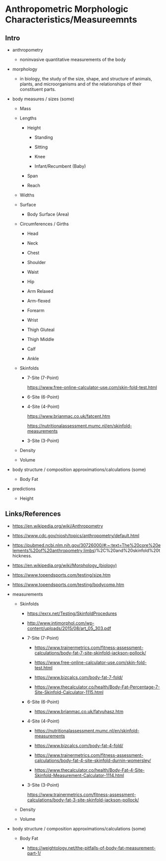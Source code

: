 # Anthropometric Morphologic Characteristics/Measureemnts

## Intro

*   anthropometry

    *   noninvasive quantitative measurements of the body

*   morphology

    *    in biology, the study of the size, shape, and structure of animals, plants, and microorganisms
        and of the relationships of their constituent parts.

*   body measures / sizes (some)

    *   Mass

    *   Lengths

        *   Height

            *   Standing

            *   Sitting

            *   Knee

            *   Infant/Recumbent (Baby)

        *   Span

        *   Reach

    *   Widths

    *   Surface

        *   Body Surface (Area)

    *   Circumferences / Girths

        *   Head

        *   Neck

        *   Chest

        *   Shoulder

        *   Waist

        *   Hip

        *   Arm Relaxed

        *   Arm-flexed

        *   Forearm

        *   Wrist

        *   Thigh Gluteal

        *   Thigh Middle

        *   Calf

        *   Ankle

    *   Skinfolds

        *   7-Site (7-Point)

            https://www.free-online-calculator-use.com/skin-fold-test.html

        *   6-Site (6-Point)

        *   4-Site (4-Point)

            https://www.brianmac.co.uk/fatcent.htm

            https://nutritionalassessment.mumc.nl/en/skinfold-measurements

        *   3-Site (3-Point)

    *   Density

    *   Volume

*   body structure / composition approximations/calculations (some)

    *   Body Fat

*   predictions

    *   Height


## Links/References

*   https://en.wikipedia.org/wiki/Anthropometry

*   https://www.cdc.gov/niosh/topics/anthropometry/default.html

*   https://pubmed.ncbi.nlm.nih.gov/30726000/#:~:text=The%20core%20elements%20of%20anthropometry,limbs)%2C%20and%20skinfold%20thickness.

*   https://en.wikipedia.org/wiki/Morphology_(biology)

*   https://www.topendsports.com/testing/size.htm

*   https://www.topendsports.com/testing/bodycomp.htm

*   measurements

    *   Skinfolds

        *   https://exrx.net/Testing/SkinfoldProcedures

        *   http://www.intjmorphol.com/wp-content/uploads/2015/08/art_05_303.pdf

        *   7-Site (7-Point)

            *   https://www.trainermetrics.com/fitness-assessment-calculations/body-fat-7-site-skinfold-jackson-pollock/

            *   https://www.free-online-calculator-use.com/skin-fold-test.html

            *   https://www.bizcalcs.com/body-fat-7-fold/

            *   https://www.thecalculator.co/health/Body-Fat-Percentage-7-Site-Skinfold-Calculator-1115.html

        *   6-Site (6-Point)

            *   https://www.brianmac.co.uk/fatyuhasz.htm

        *   4-Site (4-Point)

            *   https://nutritionalassessment.mumc.nl/en/skinfold-measurements

            *   https://www.bizcalcs.com/body-fat-4-fold/

            *   https://www.trainermetrics.com/fitness-assessment-calculations/body-fat-4-site-skinfold-durnin-womersley/

            *   https://www.thecalculator.co/health/Body-Fat-4-Site-Skinfold-Measurement-Calculator-1114.html

        *   3-Site (3-Point)

            https://www.trainermetrics.com/fitness-assessment-calculations/body-fat-3-site-skinfold-jackson-pollock/


    *   Density

    *   Volume

*   body structure / composition approximations/calculations (some)

    *   Body Fat

        *   https://weightology.net/the-pitfalls-of-body-fat-measurement-part-1/
